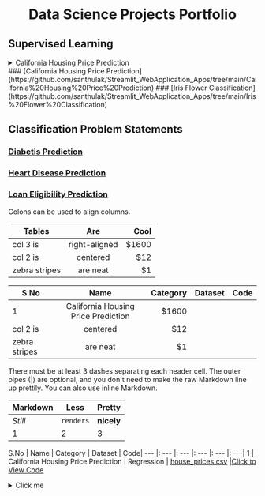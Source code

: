 <h1 align="center"> Data Science Projects Portfolio </h1>

## Supervised Learning
<details>
  <summary>California Housing Price Prediction</summary>
  
  ### Project Overview
The goal of this project is to develop a machine learning model that can accurately predict housing prices in California based on various features such as location, number of rooms, and population density. The project involves performing exploratory data analysis, feature engineering, modeling, and evaluation.

  
</details>
### [California Housing Price Prediction](https://github.com/santhulak/Streamlit_WebApplication_Apps/tree/main/California%20Housing%20Price%20Prediction)
### [Iris Flower Classification](https://github.com/santhulak/Streamlit_WebApplication_Apps/tree/main/Iris%20Flower%20Classification)

## Classification Problem Statements

### [Diabetis Prediction](https://github.com/santhulak/Streamlit_WebApplication_Apps/tree/main/Diabetes%20Prediction)
### [Heart Disease Prediction](https://github.com/santhulak/Streamlit_WebApplication_Apps/tree/main/Heart%20Disease%20Prediction)
### [Loan Eligibility Prediction](https://github.com/santhulak/Streamlit_WebApplication_Apps/tree/main/Loan%20Eligibility%20Prediction)


Colons can be used to align columns.

| Tables        | Are           | Cool  |
| ------------- |:-------------:| -----:|
| col 3 is      | right-aligned | $1600 |
| col 2 is      | centered      |   $12 |
| zebra stripes | are neat      |    $1 |

| S.No          | Name          |Category   | Dataset        | Code | 
| ------------- |:-------------:| ----------:|--------------:|------:|
| 1             | California Housing Price Prediction | $1600 |
| col 2 is      | centered      |   $12 |
| zebra stripes | are neat      |    $1 |

There must be at least 3 dashes separating each header cell.
The outer pipes (|) are optional, and you don't need to make the 
raw Markdown line up prettily. You can also use inline Markdown.

Markdown | Less | Pretty
--- | --- | ---
*Still* | `renders` | **nicely**
1 | 2 | 3

S.No | Name | Category | Dataset | Code|
---  |: ---  |: --- |: --- |: --- |: ---|
1 | California Housing Price Prediction | Regression | [house_prices.csv](https://github.com/santhulak/Machine-learning-projects/blob/main/House%20Price%20Prediction/house_prices.csv) |[Click to View Code](https://github.com/santhulak/Machine-learning-projects/tree/main/House%20Price%20Prediction)


<details>
  <summary>Click me</summary>
  
  ### Heading
  1. Foo
  2. Bar
     * Baz
     * Qux

  ### Some Code
  ```js
  function logSomething(something) {
    console.log('Something', something);
  }
  ```
</details>
